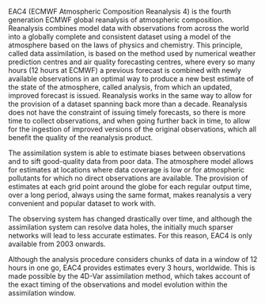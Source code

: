 EAC4 (ECMWF Atmospheric Composition Reanalysis 4) is the fourth generation ECMWF global reanalysis of atmospheric composition. Reanalysis combines model data with observations from across the world into a globally complete and consistent dataset using a model of the atmosphere based on the laws of physics and chemistry. This principle, called data assimilation, is based on the method used by numerical weather prediction centres and air quality forecasting centres, where every so many hours (12 hours at ECMWF) a previous forecast is combined with newly available observations in an optimal way to produce a new best estimate of the state of the atmosphere, called analysis, from which an updated, improved forecast is issued. Reanalysis works in the same way to allow for the provision of a dataset spanning back more than a decade. Reanalysis does not have the constraint of issuing timely forecasts, so there is more time to collect observations, and when going further back in time, to allow for the ingestion of improved versions of the original observations, which all benefit the quality of the reanalysis product.

The assimilation system is able to estimate biases between observations and to sift good-quality data from poor data. The atmosphere model allows for estimates at locations where data coverage is low or for atmospheric pollutants for which no direct observations are available. The provision of estimates at each grid point around the globe for each regular output time, over a long period, always using the same format, makes reanalysis a very convenient and popular dataset to work with.

The observing system has changed drastically over time, and although the assimilation system can resolve data holes, the initially much sparser networks will lead to less accurate estimates. For this reason, EAC4 is only available from 2003 onwards.

Although the analysis procedure considers chunks of data in a window of 12 hours in one go, EAC4 provides estimates every 3 hours, worldwide. This is made possible by the 4D-Var assimilation method, which takes account of the exact timing of the observations and model evolution within the assimilation window. 
